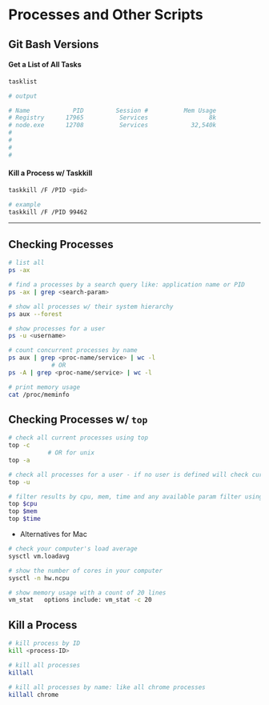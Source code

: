 # Processes and Other Scripts

## Git Bash Versions


#### Get a List of All Tasks
```bash
tasklist

# output

# Name            PID         Session #          Mem Usage
# Registry      17965          Services                 8k
# node.exe      12708          Services            32,540k
#
#
#
#
```

#### Kill a Process w/ Taskkill
```bash
taskkill /F /PID <pid>

# example
taskkill /F /PID 99462
```


------------


## Checking Processes
```bash
# list all
ps -ax

# find a processes by a search query like: application name or PID
ps -ax | grep <search-param>

# show all processes w/ their system hierarchy
ps aux --forest

# show processes for a user
ps -u <username>

# count concurrent processes by name
ps aux | grep <proc-name/service> | wc -l 
            # OR
ps -A | grep <proc-name/service> | wc -l           

# print memory usage
cat /proc/meminfo
```

## Checking Processes w/ ```top```
```bash
# check all current processes using top
top -c  
           # OR for unix
top -a          

# check all processes for a user - if no user is defined will check current user's processes
top -u

# filter results by cpu, mem, time and any available param filter using $
top $cpu
top $mem
top $time
```
- Alternatives for Mac
```bash
# check your computer's load average
sysctl vm.loadavg 

# show the number of cores in your computer
sysctl -n hw.ncpu 

# show memory usage with a count of 20 lines
vm_stat   options include: vm_stat -c 20

```
## Kill a Process
```bash
# kill process by ID
kill <process-ID>

# kill all processes
killall

# kill all processes by name: like all chrome processes
killall chrome
```
